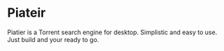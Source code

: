 # Piateir
 Piatier is a Torrent search engine for desktop. Simplistic and easy to use. Just build and your ready to go.
